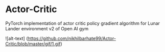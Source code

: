 # Actor-Critic

PyTorch implementation of actor critic policy gradient algorithm for Lunar Lander environment v2 of Open AI gym

![alt-text] (https://github.com/nikhilbarhate99/Actor-Critic/blob/master/gif/1.gif)
